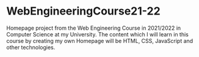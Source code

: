 # WebEngineeringCourse21-22
Homepage project from the Web Engineering Course in 2021/2022 in Computer Science at my University. 
The content which I will learn in this course by creating my own Homepage will be HTML, CSS, JavaScript and other technologies. 
